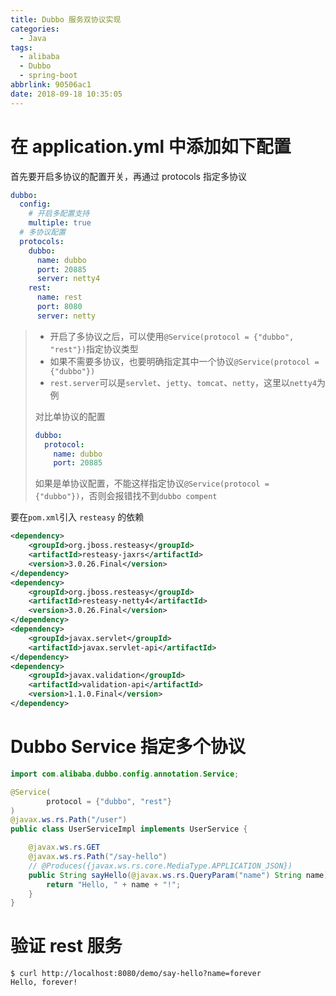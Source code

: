 ```yaml
---
title: Dubbo 服务双协议实现
categories:
  - Java
tags:
  - alibaba
  - Dubbo
  - spring-boot
abbrlink: 90506ac1
date: 2018-09-18 10:35:05
---
```




# 在 application.yml 中添加如下配置

首先要开启多协议的配置开关，再通过 protocols 指定多协议

```yaml
dubbo:
  config:
  	# 开启多配置支持
    multiple: true
  # 多协议配置
  protocols:
    dubbo:
      name: dubbo
      port: 20885
      server: netty4
    rest:
      name: rest
      port: 8080
      server: netty
```

> - 开启了多协议之后，可以使用`@Service(protocol = {"dubbo", "rest"})`指定协议类型
> - 如果不需要多协议，也要明确指定其中一个协议`@Service(protocol = {"dubbo"})`
> - `rest.server`可以是`servlet`、`jetty`、`tomcat`、`netty`，这里以`netty4`为例
>
>
>
> 对比单协议的配置
>
> ```yaml
> dubbo:
>   protocol:
>     name: dubbo
>     port: 20885
> ```
>
> 如果是单协议配置，不能这样指定协议`@Service(protocol = {"dubbo"})`，否则会报错找不到`dubbo compent`



要在`pom.xml`引入 `resteasy` 的依赖

```xml
<dependency>
    <groupId>org.jboss.resteasy</groupId>
    <artifactId>resteasy-jaxrs</artifactId>
    <version>3.0.26.Final</version>
</dependency>
<dependency>
    <groupId>org.jboss.resteasy</groupId>
    <artifactId>resteasy-netty4</artifactId>
    <version>3.0.26.Final</version>
</dependency>
<dependency>
    <groupId>javax.servlet</groupId>
    <artifactId>javax.servlet-api</artifactId>
</dependency>
<dependency>
    <groupId>javax.validation</groupId>
    <artifactId>validation-api</artifactId>
    <version>1.1.0.Final</version>
</dependency>
```



<!-- more --> 



# Dubbo Service 指定多个协议

```java
import com.alibaba.dubbo.config.annotation.Service;

@Service(
        protocol = {"dubbo", "rest"}
)
@javax.ws.rs.Path("/user")
public class UserServiceImpl implements UserService {

    @javax.ws.rs.GET
    @javax.ws.rs.Path("/say-hello")
    // @Produces({javax.ws.rs.core.MediaType.APPLICATION_JSON})
    public String sayHello(@javax.ws.rs.QueryParam("name") String name) {
        return "Hello, " + name + "!";
    }
}
```



# 验证 rest 服务

```shell
$ curl http://localhost:8080/demo/say-hello?name=forever
Hello, forever!
```

